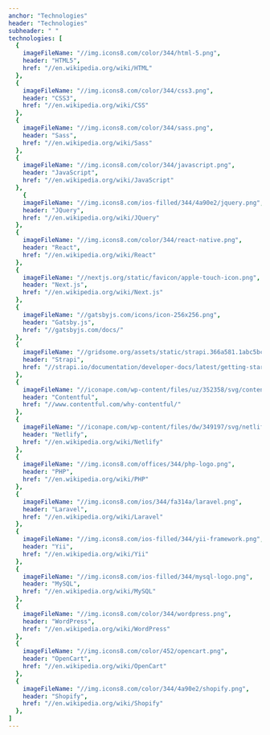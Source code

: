 ```yaml
---
anchor: "Technologies"
header: "Technologies"
subheader: " "
technologies: [
  {
    imageFileName: "//img.icons8.com/color/344/html-5.png",
    header: "HTML5",
    href: "//en.wikipedia.org/wiki/HTML"
  },
  {
    imageFileName: "//img.icons8.com/color/344/css3.png",
    header: "CSS3",
    href: "//en.wikipedia.org/wiki/CSS"
  },
  {
    imageFileName: "//img.icons8.com/color/344/sass.png",
    header: "Sass",
    href: "//en.wikipedia.org/wiki/Sass"
  },
  {
    imageFileName: "//img.icons8.com/color/344/javascript.png",
    header: "JavaScript",
    href: "//en.wikipedia.org/wiki/JavaScript"
  },
    {
    imageFileName: "//img.icons8.com/ios-filled/344/4a90e2/jquery.png",
    header: "JQuery",
    href: "//en.wikipedia.org/wiki/JQuery"
  },
  {
    imageFileName: "//img.icons8.com/color/344/react-native.png",
    header: "React",
    href: "//en.wikipedia.org/wiki/React"
  },
  {
    imageFileName: "//nextjs.org/static/favicon/apple-touch-icon.png",
    header: "Next.js",
    href: "//en.wikipedia.org/wiki/Next.js"
  },
  {
    imageFileName: "//gatsbyjs.com/icons/icon-256x256.png",
    header: "Gatsby.js",
    href: "//gatsbyjs.com/docs/"
  },
  {
    imageFileName: "//gridsome.org/assets/static/strapi.366a581.1abc5bcb9f6bf2c958851189dc3d28df.svg",
    header: "Strapi",
    href: "//strapi.io/documentation/developer-docs/latest/getting-started/introduction.html"
  },
  {
    imageFileName: "//iconape.com/wp-content/files/uz/352358/svg/contentful-seeklogo.com.svg",
    header: "Contentful",
    href: "//www.contentful.com/why-contentful/"
  },
  {
    imageFileName: "//iconape.com/wp-content/files/dw/349197/svg/netlify-seeklogo.com.svg",
    header: "Netlify",
    href: "//en.wikipedia.org/wiki/Netlify"
  },
  {
    imageFileName: "//img.icons8.com/offices/344/php-logo.png",
    header: "PHP",
    href: "//en.wikipedia.org/wiki/PHP"
  },
  {
    imageFileName: "//img.icons8.com/ios/344/fa314a/laravel.png",
    header: "Laravel",
    href: "//en.wikipedia.org/wiki/Laravel"
  },
  {
    imageFileName: "//img.icons8.com/ios-filled/344/yii-framework.png",
    header: "Yii",
    href: "//en.wikipedia.org/wiki/Yii"
  },
  {
    imageFileName: "//img.icons8.com/ios-filled/344/mysql-logo.png",
    header: "MySQL",
    href: "//en.wikipedia.org/wiki/MySQL"
  },
  {
    imageFileName: "//img.icons8.com/color/344/wordpress.png",
    header: "WordPress",
    href: "//en.wikipedia.org/wiki/WordPress"
  },
  {
    imageFileName: "//img.icons8.com/color/452/opencart.png",
    header: "OpenCart",
    href: "//en.wikipedia.org/wiki/OpenCart"
  },
  {
    imageFileName: "//img.icons8.com/color/344/4a90e2/shopify.png",
    header: "Shopify",
    href: "//en.wikipedia.org/wiki/Shopify"
  },
]
---
```

